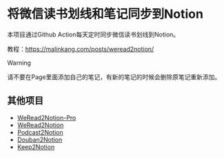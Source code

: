 # 将微信读书划线和笔记同步到Notion


本项目通过Github Action每天定时同步微信读书划线到Notion。

教程：https://malinkang.com/posts/weread2notion/

> [!WARNING]  
> 请不要在Page里面添加自己的笔记，有新的笔记的时候会删除原笔记重新添加。


## 其他项目
* [WeRead2Notion-Pro](https://github.com/malinkang/weread2notion-pro)
* [WeRead2Notion](https://github.com/malinkang/weread2notion)
* [Podcast2Notion](https://github.com/malinkang/podcast2notion)
* [Douban2Notion](https://github.com/malinkang/douban2notion)
* [Keep2Notion](https://github.com/malinkang/keep2notion)


